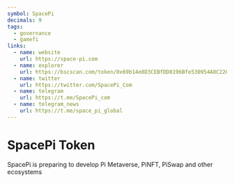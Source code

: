 ```yaml
---
symbol: SpacePi
decimals: 9
tags:
  - governance
  - gamefi
links:
  - name: website
    url: https://space-pi.com
  - name: explorer
    url: https://bscscan.com/token/0x69b14e8D3CEBfDD8196Bfe530954A0C226E5008E
  - name: twitter
    url: https://twitter.com/SpacePi_Com
  - name: telegram
    url: https://t.me/SpacePi_com
  - name: telegram_news
    url: https://t.me/space_pi_global
---
```


# SpacePi Token

SpacePi is preparing to develop Pi Metaverse, PiNFT, PiSwap and other ecosystems
